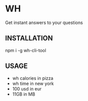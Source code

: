 # WH
Get instant answers to your questions

## INSTALLATION
npm i -g wh-cli-tool

## USAGE
- wh calories in pizza
- wh time in new york
- 100 usd in eur
- 11GB in MB
